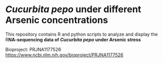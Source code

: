 # _Cucurbita pepo_ under different Arsenic concentrations

This repository contains R and python scripts to analyze and display the R**NA-sequencing data of _Cucurbita pepo_ under Arsenic stress**

Bioproject:	PRJNA1177526
https://www.ncbi.nlm.nih.gov/bioproject/PRJNA1177526
